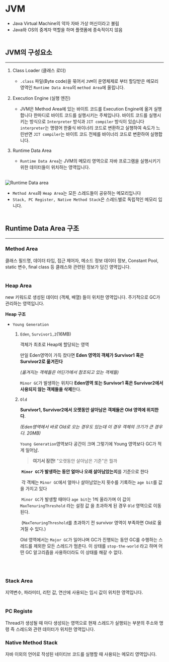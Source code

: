 # JVM

- Java Virtual Machine의 약자 자바 가상 머신이라고 불림
- Java와 OS의 중계자 역할을 하며 플랫폼에 종속적이지 않음
  <br/>
  <br/>

## JVM의 구성요소

---

1. Class Loader (클래스 로더)
   - `.class` 파일(Byte code)을 묶어서 `JVM`이 운영체제로 부터 할당받은 메모리 영역인 `Runtime Data Area`의 `method Area`에 올립니다.

2. Execution Engine (실행 엔진)
   - JVM은 Method Area에 있는 바이트 코드를 Execution Engine에 옮겨 실행합니다
     한마디로 바이트 코드를 실행시키는 주체입니다. 바이트 코드를 실행시키는 방식으로 `Interpreter` 방식과 `JIT compiler` 방식이 있습니다 `interpreter`는 명령어 한줄식 바이너리 코드로 변환하고 실행하여 속도가 느린반면 `JIT compiler`는 바이트 코드 전체를 바이너리 코드로 변환하여 실행합니다.

3. Runtime Data Area
   - `Runtime Data Area`는 JVM의 메모리 영역으로 자바 프로그램을 실행시키기 위한 데이터들이 위치하는 영역입니다.
   <br/>
![Runtime Data area](https://user-images.githubusercontent.com/24227385/222168381-9fc28ae7-fd10-49ac-829d-2db82d016dad.png)
<br/>

   - `Method Area`와 `Heap Area`는 모든 스레드들이 공유하는 메모리입니다
   - `Stack, PC Register, Native Method Stack`은 스레드별로 독립적인 메모리 입니다.
     <br/>
     <br/>

## Runtime Data Area 구조

___




### **Method Area**

클래스 필드명, 데이터 타입, 접근 제어자, 메소드 정보 데이터 정보, Constant Pool, static 변수, final class 등 클래스와 관련된 정보가 담긴 영역입니다.
<br/>
<br/>

### **Heap Area**

new 키워드로 생성된 데이터 (객체, 배열) 들이 위치한 영역입니다.
주기적으로 GC가 관리하는 영역입니다.



**Heap 구조**

- `Young Generation`

  1. `Eden`, `Survivor1,2`(16MB)

     객체가 최초로 Heap에 할당되는 영역

     만일 Eden영역이 가득 찼다면 **Eden 영역의 객체가 Survivor1 혹은 Survivor2로 옮겨진다**

     *(옮겨지는 객체들은 어딘가에서 참조되고 있는 객체들)*

     `Minor GC`가 발생하는 위치다 **Eden영역 또는 Survivor1 혹은 Survivor2에서 사용되지 않는 객체들을 삭제**한다.

  2. `Old`

     **Survivor1, Survivor2에서 오랫동안 살아남은 객체들은 Old 영역에 위치한다**.

     *(Eden영역에서 바로 Old로 오는 경우도 있는데 이 경우 객체의 크기가 큰 경우다. 20MB)*

     `Young Generation`영역보다 공간이 크며 그렇기에 Young 영역보다 GC가 적게 일어남.

     

     > **여기서 잠깐!** "오랫동안 살아남은 기준"은 뭘까

     ​	**`Minor GC`가 발생하는 동안 얼마나 오래 살아남았는지**를 기준으로 한다

     ​	각 객체는 `Minor GC`에서 얼마나 살아남았는지 횟수를 기록하는 `age bit`를 값을 가지고 있다

     ​	`Minor GC`가 발생할 때마다 `age bit`는 1씩 올라가며 이 값이 `MaxTenuringThreshold` 라는 설정 값	을 초과하게 된 경우 `Old` 영역으로 이동된다.

     ​	(`MaxTenuringThreshold`를 초과하기 전 survivor 영역이 부족하면 Old로 옮겨질 수 있다.)

     

     Old 영역에서는 `Major GC`가 일어나며 GC가 진행되는 동안 GC를 수행하는 스레드를 제외한 모든 스레드가 멈춘다. 이 상태를 `stop-the-world` 라고 하며 어떤 GC 알고리즘을 사용하더라도 이 상태를 해갈 수 없다.

<br/>
<br/>

### **Stack Area**

지역변수, 파라미터, 리턴 값, 연산에 사용되는 임시 값이 위치한 영역입니다.
<br/>
<br/>


### **PC Registe**

Thread가 생성될 때 마다 생성되는 영역으로 현재 스레드가 실행되는 부분의 주소와 명령 즉 스레드와 관련 데이터가 위치한 영역입니다.

### **Native Method Stack**

자바 이외의 언어로 작성된 네이티브 코드를 실행할 때 사용되는 메모리 영역입니다.

